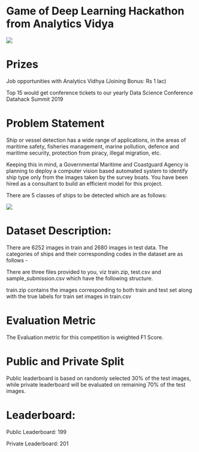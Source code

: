 # Game of Deep Learning Hackathon from Analytics Vidya
<img src="https://user-images.githubusercontent.com/37707687/59141304-e1205300-89c7-11e9-8485-1c728621986d.PNG">

# Prizes
Job opportunities with Analytics Vidhya (Joining Bonus: Rs 1 lac)

Top 15 would get conference tickets to our yearly Data Science Conference Datahack Summit 2019

# Problem Statement

Ship or vessel detection has a wide range of applications, in the areas of maritime safety, fisheries management, marine pollution, defence and maritime security, protection from piracy, illegal migration, etc.

Keeping this in mind, a Governmental Maritime and Coastguard Agency is planning to deploy a computer vision based automated system to identify ship type only from the images taken by the survey boats. You have been hired as a consultant to build an efficient model for this project.

There are 5 classes of ships to be detected which are as follows: 

<img src="https://user-images.githubusercontent.com/37707687/59141322-6572d600-89c8-11e9-990f-8b7ace8e2582.PNG"/>

# Dataset Description:

There are 6252 images in train and 2680 images in test data. The categories of ships and their corresponding codes in the dataset are as follows -

There are three files provided to you, viz train.zip, test.csv and sample_submission.csv which have the following structure.

train.zip contains the images corresponding to both train and test set along with the true labels for train set images in train.csv

# Evaluation Metric

The Evaluation metric for this competition is weighted F1 Score.

# Public and Private Split

Public leaderboard is based on randomly selected 30% of the test images, while private leaderboard will be evaluated on remaining 70% of the test images.

# Leaderboard:

Public Leaderboard: 199

Private Leaderboard: 201
